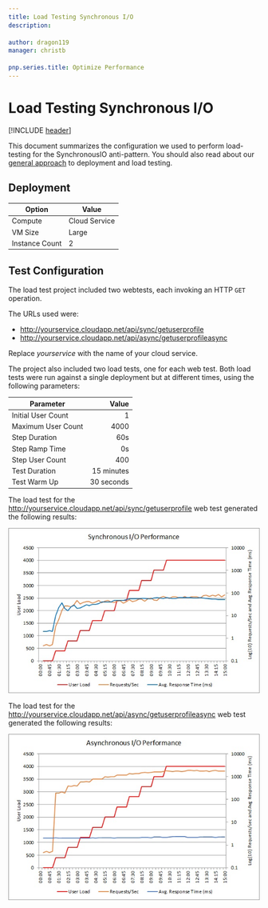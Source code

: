 ```yaml
---
title: Load Testing Synchronous I/O
description: 

author: dragon119
manager: christb

pnp.series.title: Optimize Performance
---
```

# Load Testing Synchronous I/O
[!INCLUDE [header](../../_includes/header.md)]

This document summarizes the configuration we used to perform load-testing for the SynchronousIO anti-pattern. You should also read about our [general approach][general approach] to deployment and load testing.

## Deployment

 Option             | Value  
------------------- | -------------
Compute             | Cloud Service
VM Size             | Large
Instance Count      | 2

## Test Configuration

The load test project included two webtests, each invoking an HTTP `GET` operation.

The URLs used were:

- http://yourservice.cloudapp.net/api/sync/getuserprofile
- http://yourservice.cloudapp.net/api/async/getuserprofileasync

Replace *yourservice* with the name of your cloud service.

The project also included two load tests, one for each web test. Both load tests were
run against a single deployment but at different times, using the following parameters:

Parameter           | Value
------------------- | ------------:
Initial User Count  | 1
Maximum User Count  | 4000
Step Duration       | 60s
Step Ramp Time      | 0s
Step User Count     | 400
Test Duration       | 15 minutes
Test Warm Up        | 30 seconds

The load test for the http://yourservice.cloudapp.net/api/sync/getuserprofile web test generated the following results:

![Load-test results][LoadTest1]

The load test for the http://yourservice.cloudapp.net/api/async/getuserprofileasync web test generated the following results:

![Load-test results][LoadTest2]

[general approach]: ../load-testing.md

[LoadTest1]: _images/SyncPerformance.jpg
[LoadTest2]: _images/AsyncPerformance.jpg

